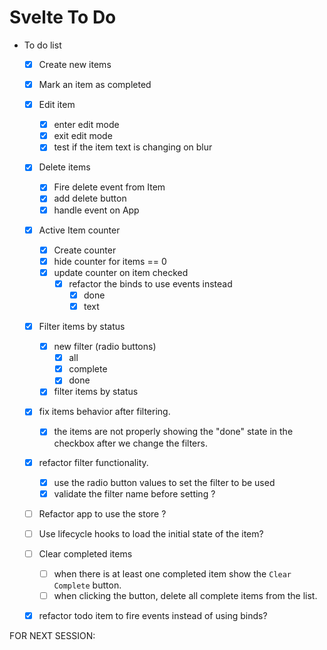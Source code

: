 # Svelte To Do

- To do list
    - [x] Create new items
    - [x] Mark an item as completed
    - [x] Edit item
      - [x] enter edit mode
      - [x] exit edit mode
      - [x] test if the item text is changing on blur
    - [x] Delete items
      - [x] Fire delete event from Item
      - [x] add delete button
      - [x] handle event on App
  
    - [x] Active Item counter
      - [x] Create counter
      - [x] hide counter for items == 0
      - [x] update counter on item checked
        - [x] refactor the binds to use events instead
          - [x] done
          - [x] text
  
    - [x] Filter items by status
      - [x] new filter (radio buttons)
        - [x] all
        - [x] complete
        - [x] done
      - [x] filter items by status

    - [x] fix items behavior after filtering.
      - [x] the items are not properly showing the "done" state in the checkbox after we change the filters.

    - [x] refactor filter functionality.
      - [x] use the radio button values to set the filter to be used
      - [x] validate the filter name before setting ?

    - [ ] Refactor app to use the store ?
    - [ ] Use lifecycle hooks to load the initial state of the item?

    - [ ] Clear completed items
      - [ ] when there is at least one completed item show the `Clear Complete` button.
      - [ ] when clicking the button, delete all complete items from the list.
    - [x] refactor todo item to fire events instead of using binds?

FOR NEXT SESSION:
